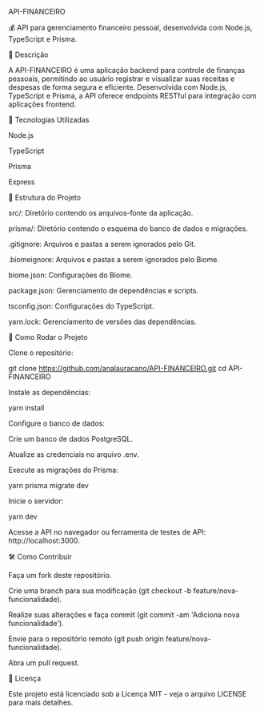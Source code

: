 API-FINANCEIRO

💰 API para gerenciamento financeiro pessoal, desenvolvida com Node.js, TypeScript e Prisma.

📄 Descrição

A API-FINANCEIRO é uma aplicação backend para controle de finanças pessoais, permitindo ao usuário registrar e visualizar suas receitas e despesas de forma segura e eficiente. Desenvolvida com Node.js, TypeScript e Prisma, a API oferece endpoints RESTful para integração com aplicações frontend.

🚀 Tecnologias Utilizadas

Node.js

TypeScript

Prisma

Express

📂 Estrutura do Projeto

src/: Diretório contendo os arquivos-fonte da aplicação.

prisma/: Diretório contendo o esquema do banco de dados e migrações.

.gitignore: Arquivos e pastas a serem ignorados pelo Git.

.biomeignore: Arquivos e pastas a serem ignorados pelo Biome.

biome.json: Configurações do Biome.

package.json: Gerenciamento de dependências e scripts.

tsconfig.json: Configurações do TypeScript.

yarn.lock: Gerenciamento de versões das dependências.

🧪 Como Rodar o Projeto

Clone o repositório:

git clone https://github.com/analauracano/API-FINANCEIRO.git
cd API-FINANCEIRO


Instale as dependências:

yarn install


Configure o banco de dados:

Crie um banco de dados PostgreSQL.

Atualize as credenciais no arquivo .env.

Execute as migrações do Prisma:

yarn prisma migrate dev


Inicie o servidor:

yarn dev


Acesse a API no navegador ou ferramenta de testes de API: http://localhost:3000.

🛠️ Como Contribuir

Faça um fork deste repositório.

Crie uma branch para sua modificação (git checkout -b feature/nova-funcionalidade).

Realize suas alterações e faça commit (git commit -am 'Adiciona nova funcionalidade').

Envie para o repositório remoto (git push origin feature/nova-funcionalidade).

Abra um pull request.

📌 Licença

Este projeto está licenciado sob a Licença MIT - veja o arquivo LICENSE
 para mais detalhes.
